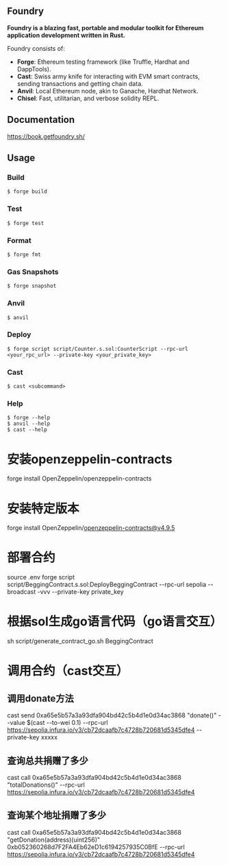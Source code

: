 ## Foundry

**Foundry is a blazing fast, portable and modular toolkit for Ethereum application development written in Rust.**

Foundry consists of:

- **Forge**: Ethereum testing framework (like Truffle, Hardhat and DappTools).
- **Cast**: Swiss army knife for interacting with EVM smart contracts, sending transactions and getting chain data.
- **Anvil**: Local Ethereum node, akin to Ganache, Hardhat Network.
- **Chisel**: Fast, utilitarian, and verbose solidity REPL.

## Documentation

https://book.getfoundry.sh/

## Usage

### Build

```shell
$ forge build
```

### Test

```shell
$ forge test
```

### Format

```shell
$ forge fmt
```

### Gas Snapshots

```shell
$ forge snapshot
```

### Anvil

```shell
$ anvil
```

### Deploy

```shell
$ forge script script/Counter.s.sol:CounterScript --rpc-url <your_rpc_url> --private-key <your_private_key>
```

### Cast

```shell
$ cast <subcommand>
```

### Help

```shell
$ forge --help
$ anvil --help
$ cast --help
```

# 安装openzeppelin-contracts

forge install OpenZeppelin/openzeppelin-contracts

# 安装特定版本

forge install OpenZeppelin/openzeppelin-contracts@v4.9.5

# 部署合约

source .env
forge script script/BeggingContract.s.sol:DeployBeggingContract --rpc-url sepolia --broadcast -vvv --private-key private_key

# 根据sol生成go语言代码（go语言交互）

sh script/generate_contract_go.sh BeggingContract

# 调用合约（cast交互）

## 调用donate方法

cast send 0xa65e5b57a3a93dfa904bd42c5b4d1e0d34ac3868 "donate()" --value $(cast --to-wei 0.1) --rpc-url https://sepolia.infura.io/v3/cb72dcaafb7c4728b720681d5345dfe4 --private-key xxxxx

## 查询总共捐赠了多少

cast call 0xa65e5b57a3a93dfa904bd42c5b4d1e0d34ac3868 "totalDonations()" --rpc-url https://sepolia.infura.io/v3/cb72dcaafb7c4728b720681d5345dfe4

## 查询某个地址捐赠了多少

cast call 0xa65e5b57a3a93dfa904bd42c5b4d1e0d34ac3868 "getDonation(address)(uint256)" 0xb052360268d7F2FA4Eb62eD1c6194257935C0BfE --rpc-url https://sepolia.infura.io/v3/cb72dcaafb7c4728b720681d5345dfe4